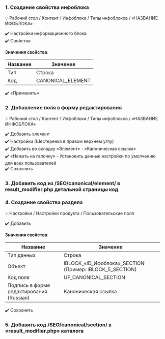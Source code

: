 ### 1. Создание свойства инфоблока
:bulb: Рабочий стол / Контент / Инфоблоки / Типы инфоблоков / «НАЗВАНИЕ ИФОБЛОКА»  
  
:heavy_check_mark: Настройки информационного блока  
:heavy_check_mark: Свойства  
  
**Значения свойства:**  
  
| Название | Значение |
|----------------|----------------|
| Тип | Строка |
| Код | CANONICAL_ELEMENT |
  
:heavy_check_mark: «Применить»  
  
  
### 2. Добавление поля в форму редактирования  
:bulb: Рабочий стол / Контент / Инфоблоки / Типы инфоблоков / «НАЗВАНИЕ ИНФОБЛОКА»  
  
:heavy_check_mark: Добавить элемент  
:heavy_check_mark: Настройки (Шестеренка в правом верхнем углу)  
:heavy_check_mark: Добавить во вкладку «Элемент» - «Каноническая ссылка»  
:heavy_check_mark: «Нажать на галочку» - Установить данные настройки по умолчанию для всех пользователей  
:heavy_check_mark: Сохранить  
  
  
### 3. Добавить код из /SEO/canonical/element/ в result_modifier.php детальной страницы код 
  
  
### 4. Создание свойства раздела
:bulb: Настройки / Настройки продукта / Пользовательские поля  
  
:heavy_check_mark: Добавить  
  

**Значения свойства:**  
  
| Название | Значение |
|----------------|----------------|
| Тип данных | Строка |
| Объект | IBLOCK_«ID_Ифоблока»_SECTION (Пример: IBLOCK_5_SECTION) |
| Код поля | UF_CANONICAL_SECTION |
| Подпись в форме редактирования (Russian) | Каноническая ссылка |
  
:heavy_check_mark: Сохранить  
  

### 5. Добавить код /SEO/canonical/section/ в «result_modifier.php» каталога 